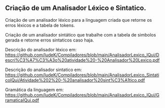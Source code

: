 <h2>Criação de um Analisador Léxico e Sintatico.</h2>

Criação de um analisador léxico para a linguagem criada que retorne os erros léxicos e a tabela de tokens.

Criação de um analisador sintático que trabalhe com a tabela de simbolos gerada e retorne erros sintaticos caso haja.


Descrição do analisador léxico em: https://github.com/IudeK/Compiladores/blob/main/AnalisadorLexico_IQui/Descri%C3%A7%C3%A3o%20atividade%20-%20Analisador%20Lexico.pdf

Descrição do analisador sintatico em: https://github.com/IudeK/Compiladores/blob/main/AnalisadorLexico_SintaticoIQui/Atividade%202%20-%20analisador%20sint%C3%A1tico.pdf

Gramática da linguagem em: 
https://github.com/IudeK/Compiladores/blob/main/AnalisadorLexico_IQui/GramaticaIQui.pdf
